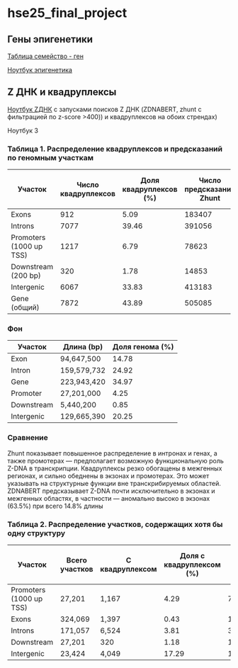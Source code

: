 # hse25_final_project

## Гены эпигенетики

[Таблица семейство - ген](https://github.com/ksterenteva/hse25_final_project/blob/88c5e88f3998e688d5022e76580341146f8337ec/outputs/gene_family_table-2.csv)

[Ноутбук эпигенетика](https://github.com/ksterenteva/hse25_final_project/blob/2bc94d5f8328c493efcef56fdbd4ad925bd45a09/scripts/final_project_bioinf1.ipynb)

## Z ДНК и квадруплексы

[Ноутбук ZДНК](https://colab.research.google.com/drive/1cliGoyr4nOSKiKhI7chDXQqeXOeOqGJP?usp=sharing) с запусками поисков Z ДНК (ZDNABERT, zhunt c фильтрацией по z-score >400)) и квадруплексов на обоих стрендах)

 Ноутбук 3

### Таблица 1. Распределение квадруплексов и предсказаний по геномным участкам

| Участок                  | Число квадруплексов | Доля квадруплексов (%) | Число предсказаний Zhunt | Доля предсказаний Zhunt (%) | Число предсказаний ZDNABERT | Доля предсказаний ZDNABERT (%) |
|--------------------------|---------------------|-------------------------|--------------------------|-----------------------------|------------------------------|---------------------------------|
| Exons                   | 912                  | 5.09                    |     183407                     |    16.09                         | 9172                          | 10.89                          |
| Introns                 |  7077                   |  39.46                       |    391056                      |    34.31                         |   26359                |      31.29                           |
| Promoters (1000 up TSS) | 1217                  | 6.79                    |    78623                      |  6.90                           | 5577                           | 6.62                           |
| Downstream (200 bp)     | 320                  | 1.78                    |  14853                        |    1.30                         | 1116                           | 1.32                           |
| Intergenic              | 6067                | 33.83                   |  413183                        |    36.25                         | 30777                       | 36.53                          |
| Gene (общий)            | 7872                | 43.89                   |  505085                        |    44.31                         | 34674                         | 41.16                          |

### Фон 

| Участок     | Длина (bp)   | Доля генома (%) |
|-------------|--------------|-------------------------------------|
| Exon        | 94,647,500   | 14.78                              |
| Intron      | 159,579,732  | 24.92                              |
| Gene        | 223,943,420  | 34.97                              |
| Promoter    | 27,201,000   | 4.25                               |
| Downstream  | 5,440,200    | 0.85                               |
| Intergenic  | 129,665,390  | 20.25                              |

### Сравнение

Zhunt показывает повышенное распределение в интронах и генах, а также промотерах — предполагает возможную функциональную роль Z-DNA в транскрипции.
Квадруплексы резко обогащены в межгенных регионах, и сильно обеднены в экзонах и промотерах. Это может указывать на структурные функции вне транскрибируемых областей. 
ZDNABERT предсказывает Z-DNA почти исключительно в экзонах и межгенных областях, в частности — аномально высоко в экзонах (63.5%) при всего 14.8% длины 

### Таблица 2. Распределение участков, содержащих хотя бы одну структуру
| Участок                 | Всего участков | С квадруплексом | Доля с квадруплексом (%) | С Zhun | Доля с Zhun (%) | С ZDNABERT | Доля с ZDNABERT (%) |
|-------------------------|----------------|------------------|---------------------------|--------|------------------|-------------|----------------------|
| Promoters (1000 up TSS) | 27,201         | 1,167            | 4.29                      | 7,271  | 26.73            | 4,889       | 17.97                |
| Exons                   | 324,069        | 1,397            | 0.43                      | 19,623 | 6.06             | 11,627      | 3.59                 |
| Introns                 | 171,057        | 6,524            | 3.81                      | 30,286 | 17.71            | 18,876      | 11.03                |
| Downstream              | 27,201         | 320              | 1.18                      | 1,747  | 6.42             | 1,043       | 3.83                 |
| Intergenic              | 23,424         | 4,049            | 17.29                     | 13,093 | 55.9             | 10,934      | 46.68                |
